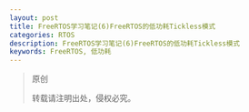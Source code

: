 ```yaml
---
layout: post
title: FreeRTOS学习笔记(6)FreeRTOS的低功耗Tickless模式
categories: RTOS
description: FreeRTOS学习笔记(6)FreeRTOS的低功耗Tickless模式
keywords: FreeRTOS, 低功耗
---
```


> 原创
> 
> 转载请注明出处，侵权必究。

